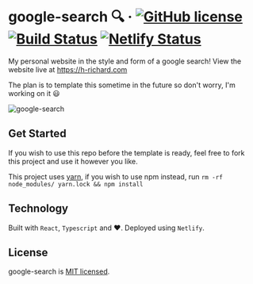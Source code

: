 # google-search 🔍 &middot; [![GitHub license](https://img.shields.io/badge/license-MIT-blue.svg)](https://github.com/H-Richard/google-search/blob/master/LICENSE) [![Build Status](https://travis-ci.org/H-Richard/google-search.svg?branch=master)](https://travis-ci.org/H-Richard/google-search) [![Netlify Status](https://api.netlify.com/api/v1/badges/4e781387-18ff-400b-8450-b49c4004ecbc/deploy-status)](https://app.netlify.com/sites/musing-elion-a551a7/deploys)

My personal website in the style and form of a google search! View the website live at https://h-richard.com

The plan is to template this sometime in the future so don't worry, I'm working on it :smiley:

![google-search](https://user-images.githubusercontent.com/44233784/86960308-514e5a80-c12d-11ea-9de3-0db333efdea5.gif)

## Get Started

If you wish to use this repo before the template is ready, feel free to fork this project and use it however you like. 

This project uses [yarn](https://github.com/yarnpkg/yarn/blob/master/README.md), if you wish to use npm instead, run ```rm -rf node_modules/ yarn.lock && npm install```

## Technology

Built with `React`, `Typescript` and :heart:. Deployed using `Netlify`.

## License

google-search is [MIT licensed](https://github.com/H-Richard/google-search/blob/master/LICENSE).
